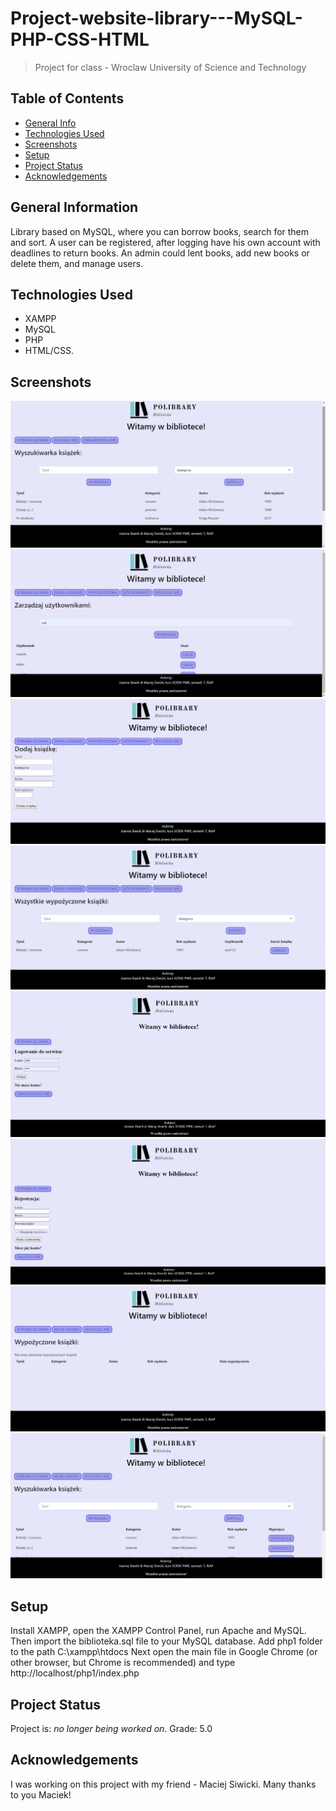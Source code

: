 # Project-website-library---MySQL-PHP-CSS-HTML
> Project for class - Wroclaw University of Science and Technology

## Table of Contents
* [General Info](#general-information)
* [Technologies Used](#technologies-used)
* [Screenshots](#screenshots)
* [Setup](#setup)
* [Project Status](#project-status)
* [Acknowledgements](#acknowledgements)

## General Information
Library based on MySQL, where you can borrow books, search for them and sort. 
A user can be registered, after logging have his own account with deadlines to return books. 
An admin could lent books, add new books or delete them, and manage users.

## Technologies Used
- XAMPP
- MySQL
- PHP
- HTML/CSS.

## Screenshots
![Main site](./img/Main.png) 
![Admin panel](./img/Admin.png) 
![Admin panel](./img/Admin2.png) 
![Admin panel](./img/Admin3.png) 
![Login panel](./img/Login.png)
![Register panel](./img/Register.png) 
![User panel](./img/User.png) 
![User panel](./img/User2.png)

## Setup
Install XAMPP, open the XAMPP Control Panel, run Apache and MySQL. 
Then import the biblioteka.sql file to your MySQL database.
Add php1 folder to the path C:\xampp\htdocs
Next open the main file in Google Chrome (or other browser, but Chrome is recommended) and type http://localhost/php1/index.php

## Project Status
Project is: _no longer being worked on_.
Grade: 5.0

## Acknowledgements
I was working on this project with my friend - Maciej Siwicki. Many thanks to you Maciek!

